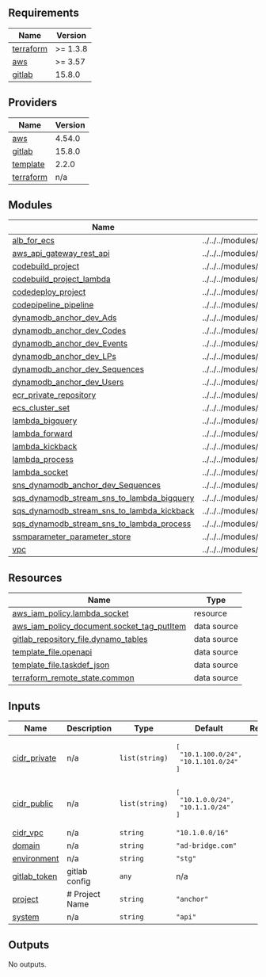 ## Requirements

| Name | Version |
|------|---------|
| <a name="requirement_terraform"></a> [terraform](#requirement\_terraform) | >= 1.3.8 |
| <a name="requirement_aws"></a> [aws](#requirement\_aws) | >= 3.57 |
| <a name="requirement_gitlab"></a> [gitlab](#requirement\_gitlab) | 15.8.0 |

## Providers

| Name | Version |
|------|---------|
| <a name="provider_aws"></a> [aws](#provider\_aws) | 4.54.0 |
| <a name="provider_gitlab"></a> [gitlab](#provider\_gitlab) | 15.8.0 |
| <a name="provider_template"></a> [template](#provider\_template) | 2.2.0 |
| <a name="provider_terraform"></a> [terraform](#provider\_terraform) | n/a |

## Modules

| Name | Source | Version |
|------|--------|---------|
| <a name="module_alb_for_ecs"></a> [alb\_for\_ecs](#module\_alb\_for\_ecs) | ../../../modules/ALB | n/a |
| <a name="module_aws_api_gateway_rest_api"></a> [aws\_api\_gateway\_rest\_api](#module\_aws\_api\_gateway\_rest\_api) | ../../../modules/APIGateway | n/a |
| <a name="module_codebuild_project"></a> [codebuild\_project](#module\_codebuild\_project) | ../../../modules/CodeBuild | n/a |
| <a name="module_codebuild_project_lambda"></a> [codebuild\_project\_lambda](#module\_codebuild\_project\_lambda) | ../../../modules/CodeBuild | n/a |
| <a name="module_codedeploy_project"></a> [codedeploy\_project](#module\_codedeploy\_project) | ../../../modules/CodeDeploy | n/a |
| <a name="module_codepipeline_pipeline"></a> [codepipeline\_pipeline](#module\_codepipeline\_pipeline) | ../../../modules/CodePipeline | n/a |
| <a name="module_dynamodb_anchor_dev_Ads"></a> [dynamodb\_anchor\_dev\_Ads](#module\_dynamodb\_anchor\_dev\_Ads) | ../../../modules/DynamoDB/from_data_model | n/a |
| <a name="module_dynamodb_anchor_dev_Codes"></a> [dynamodb\_anchor\_dev\_Codes](#module\_dynamodb\_anchor\_dev\_Codes) | ../../../modules/DynamoDB/from_data_model | n/a |
| <a name="module_dynamodb_anchor_dev_Events"></a> [dynamodb\_anchor\_dev\_Events](#module\_dynamodb\_anchor\_dev\_Events) | ../../../modules/DynamoDB/from_data_model | n/a |
| <a name="module_dynamodb_anchor_dev_LPs"></a> [dynamodb\_anchor\_dev\_LPs](#module\_dynamodb\_anchor\_dev\_LPs) | ../../../modules/DynamoDB/from_data_model | n/a |
| <a name="module_dynamodb_anchor_dev_Sequences"></a> [dynamodb\_anchor\_dev\_Sequences](#module\_dynamodb\_anchor\_dev\_Sequences) | ../../../modules/DynamoDB/from_data_model | n/a |
| <a name="module_dynamodb_anchor_dev_Users"></a> [dynamodb\_anchor\_dev\_Users](#module\_dynamodb\_anchor\_dev\_Users) | ../../../modules/DynamoDB/from_data_model | n/a |
| <a name="module_ecr_private_repository"></a> [ecr\_private\_repository](#module\_ecr\_private\_repository) | ../../../modules/ECR | n/a |
| <a name="module_ecs_cluster_set"></a> [ecs\_cluster\_set](#module\_ecs\_cluster\_set) | ../../../modules/ECS-Fargate | n/a |
| <a name="module_lambda_bigquery"></a> [lambda\_bigquery](#module\_lambda\_bigquery) | ../../../modules/Lambda | n/a |
| <a name="module_lambda_forward"></a> [lambda\_forward](#module\_lambda\_forward) | ../../../modules/Lambda | n/a |
| <a name="module_lambda_kickback"></a> [lambda\_kickback](#module\_lambda\_kickback) | ../../../modules/Lambda | n/a |
| <a name="module_lambda_process"></a> [lambda\_process](#module\_lambda\_process) | ../../../modules/Lambda | n/a |
| <a name="module_lambda_socket"></a> [lambda\_socket](#module\_lambda\_socket) | ../../../modules/Lambda | n/a |
| <a name="module_sns_dynamodb_anchor_dev_Sequences"></a> [sns\_dynamodb\_anchor\_dev\_Sequences](#module\_sns\_dynamodb\_anchor\_dev\_Sequences) | ../../../modules/SNS | n/a |
| <a name="module_sqs_dynamodb_stream_sns_to_lambda_bigquery"></a> [sqs\_dynamodb\_stream\_sns\_to\_lambda\_bigquery](#module\_sqs\_dynamodb\_stream\_sns\_to\_lambda\_bigquery) | ../../../modules/SQS | n/a |
| <a name="module_sqs_dynamodb_stream_sns_to_lambda_kickback"></a> [sqs\_dynamodb\_stream\_sns\_to\_lambda\_kickback](#module\_sqs\_dynamodb\_stream\_sns\_to\_lambda\_kickback) | ../../../modules/SQS | n/a |
| <a name="module_sqs_dynamodb_stream_sns_to_lambda_process"></a> [sqs\_dynamodb\_stream\_sns\_to\_lambda\_process](#module\_sqs\_dynamodb\_stream\_sns\_to\_lambda\_process) | ../../../modules/SQS | n/a |
| <a name="module_ssmparameter_parameter_store"></a> [ssmparameter\_parameter\_store](#module\_ssmparameter\_parameter\_store) | ../../../modules/ParameterStore | n/a |
| <a name="module_vpc"></a> [vpc](#module\_vpc) | ../../../modules/VPC | n/a |

## Resources

| Name | Type |
|------|------|
| [aws_iam_policy.lambda_socket](https://registry.terraform.io/providers/hashicorp/aws/latest/docs/resources/iam_policy) | resource |
| [aws_iam_policy_document.socket_tag_putItem](https://registry.terraform.io/providers/hashicorp/aws/latest/docs/data-sources/iam_policy_document) | data source |
| [gitlab_repository_file.dynamo_tables](https://registry.terraform.io/providers/gitlabhq/gitlab/15.8.0/docs/data-sources/repository_file) | data source |
| [template_file.openapi](https://registry.terraform.io/providers/hashicorp/template/latest/docs/data-sources/file) | data source |
| [template_file.taskdef_json](https://registry.terraform.io/providers/hashicorp/template/latest/docs/data-sources/file) | data source |
| [terraform_remote_state.common](https://registry.terraform.io/providers/hashicorp/terraform/latest/docs/data-sources/remote_state) | data source |

## Inputs

| Name | Description | Type | Default | Required |
|------|-------------|------|---------|:--------:|
| <a name="input_cidr_private"></a> [cidr\_private](#input\_cidr\_private) | n/a | `list(string)` | <pre>[<br>  "10.1.100.0/24",<br>  "10.1.101.0/24"<br>]</pre> | no |
| <a name="input_cidr_public"></a> [cidr\_public](#input\_cidr\_public) | n/a | `list(string)` | <pre>[<br>  "10.1.0.0/24",<br>  "10.1.1.0/24"<br>]</pre> | no |
| <a name="input_cidr_vpc"></a> [cidr\_vpc](#input\_cidr\_vpc) | n/a | `string` | `"10.1.0.0/16"` | no |
| <a name="input_domain"></a> [domain](#input\_domain) | n/a | `string` | `"ad-bridge.com"` | no |
| <a name="input_environment"></a> [environment](#input\_environment) | n/a | `string` | `"stg"` | no |
| <a name="input_gitlab_token"></a> [gitlab\_token](#input\_gitlab\_token) | gitlab config | `any` | n/a | yes |
| <a name="input_project"></a> [project](#input\_project) | # Project Name | `string` | `"anchor"` | no |
| <a name="input_system"></a> [system](#input\_system) | n/a | `string` | `"api"` | no |

## Outputs

No outputs.
